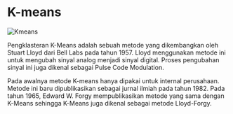 # K-means
![Kmeans](https://www.nvidia.com/content/dam/en-zz/Solutions/glossary/data-science/carol/img-1.png)

Pengklasteran K-Means adalah sebuah metode yang dikembangkan oleh Stuart Lloyd dari Bell Labs pada tahun 1957. Lloyd menggunakan metode ini untuk mengubah sinyal analog menjadi sinyal digital. Proses pengubahan sinyal ini juga dikenal sebagai Pulse Code Modulation. 

Pada awalnya metode K-means hanya dipakai untuk internal perusahaan. Metode ini baru dipublikasikan sebagai jurnal ilmiah pada tahun 1982. Pada tahun 1965, Edward W. Forgy mempublikasikan metode yang sama dengan K-Means sehingga K-Means juga dikenal sebagai metode Lloyd-Forgy.
